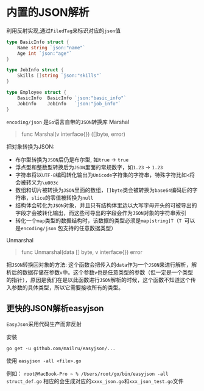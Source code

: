 # 内置的JSON解析
利用反射实现,通过`FiledTag`来标识对应的`json`值
```go
type BasicInfo struct {
    Name string `json:"name"`
    Age int `json:"age"`
}

type JobInfo struct {
    Skills []string `json:"skills"`
}

type Employee struct {
    BasicInfo  BasicInfo `json:"basic_info"`
    JobInfo    JobInfo   `json:"job_info"`
}
```

`encoding/json` 是`Go`语言自带的`JSON`转换库
Marshal
> func Marshal(v interface{}) ([]byte, error)

把对象转换为JSON:
- 布尔型转换为`JSON`后仍是布尔型, 如`true` -> `true`
- 浮点型和整数型转换后为`JSON`里面的常规数字，如`1.23` -> `1.23`
- 字符串将以`UTF-8`编码转化输出为`Unicode`字符集的字符串，特殊字符比如`<`将会被转义为`\u003c`
- 数组和切片被转换为`JSON`里面的数组，`[]byte`类会被转换为`base64`编码后的字符串，`slice`的零值被转换为`null`
- 结构体会转化为`JSON`对象，并且只有结构体里边以大写字母开头的可被导出的字段才会被转化输出，而这些可导出的字段会作为`JSON`对象的字符串索引
- 转化一个`map`类型的数据结构时，该数据的类型必须是`map[string]T`（`T `可以是`encoding/json` 包支持的任意数据类型）

Unmarshal
> func Unmarshal(data [] byte, v interface{}) error

把`JSON`转换回对象的方法:
这个函数会把传入的`data`作为一个`JSON`来进行解析，解析后的数据存储在参数`v`中。这个参数`v`也是任意类型的参数（但一定是一个类型的指针），原因是我们在是以此函数进行`JSON`解析的时候，这个函数不知道这个传入参数的具体类型，所以它需要接收所有的类型。


## 更快的JSON解析easyjson
`EasyJson`采用代码生产而非反射

安装
```
go get -u github.com/mailru/easyjson/...
```

使用
`easyjson -all <file>.go`

例如：
`root@MacBook-Pro ~ % /Users/root/go/bin/easyjson -all struct_def.go`
相应的会生成对应的`xxxx_json.go`和`xxx_json_test.go`文件
